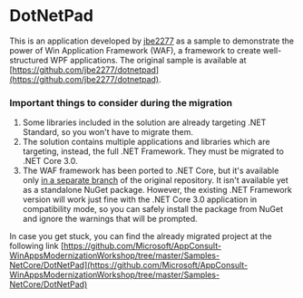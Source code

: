 ﻿# DotNetPad

This is an application developed by [jbe2277](https://github.com/jbe2277) as a sample to demonstrate the power of Win Application Framework (WAF), a framework to create well-structured WPF applications. The original sample is available at [https://github.com/jbe2277/dotnetpad](https://github.com/jbe2277/dotnetpad).

### Important things to consider during the migration

1. Some libraries included in the solution are already targeting .NET Standard, so you won't have to migrate them.
2. The solution contains multiple applications and libraries which are targeting, instead, the full .NET Framework. They must be migrated to .NET Core 3.0.
3. The WAF framework has been ported to .NET Core, but it's available only [in a separate branch](https://github.com/jbe2277/waf/tree/netcoreapp3.0) of the original repository. It isn't available yet as a standalone NuGet package. However, the existing .NET Framework version will work just fine with the .NET Core 3.0 application in compatibility mode, so you can safely install the package from NuGet and ignore the warnings that will be prompted.


In case you get stuck, you can find the already migrated project at the following link [https://github.com/Microsoft/AppConsult-WinAppsModernizationWorkshop/tree/master/Samples-NetCore/DotNetPad](https://github.com/Microsoft/AppConsult-WinAppsModernizationWorkshop/tree/master/Samples-NetCore/DotNetPad)